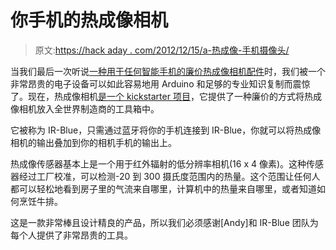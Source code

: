 # 你手机的热成像相机

> 原文:[https://hack aday . com/2012/12/15/a-热成像-手机摄像头/](https://hackaday.com/2012/12/15/a-thermal-imaging-camera-for-your-phone/)

当我们最后一次听说[一种用于任何智能手机的廉价热成像相机配件](http://hackaday.com/2012/11/12/building-a-thermal-imaging-sensor-from-scratch/)时，我们被一个非常昂贵的电子设备可以如此容易地用 Arduino 和足够的专业知识复制而震惊了。现在，热成像相机[是一个 kickstarter 项目](http://www.kickstarter.com/projects/andyrawson/ir-blue-thermal-imaging-smartphone-accessory?ref=card)，它提供了一种廉价的方式将热成像相机放入全世界制造商的工具箱中。

它被称为 IR-Blue，只需通过蓝牙将你的手机连接到 IR-Blue，你就可以将热成像相机的输出叠加到你的相机手机的输出上。

热成像传感器基本上是一个用于红外辐射的低分辨率相机(16 x 4 像素)。这种传感器经过工厂校准，可以检测-20 到 300 摄氏度范围内的热量。这个范围让任何人都可以轻松地看到房子里的气流来自哪里，计算机中的热量来自哪里，或者知道如何烹饪牛排。

这是一款非常棒且设计精良的产品，所以我们必须感谢[Andy]和 IR-Blue 团队为每个人提供了非常昂贵的工具。